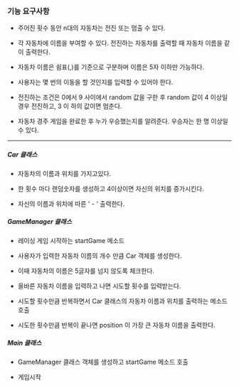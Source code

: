 ### 기능 요구사항

 - 주어진 횟수 동안 n대의 자동차는 전진 또는 멈출 수 있다.

 - 각 자동차에 이름을 부여할 수 있다. 전진하는 자동차를 출력할 때 자동차 이름을 같이 출력한다.
  
 - 자동차 이름은 쉼표(,)를 기준으로 구분하며 이름은 5자 이하만 가능하다.

 - 사용자는 몇 번의 이동을 할 것인지를 입력할 수 있어야 한다.

 - 전진하는 조건은 0에서 9 사이에서 random 값을 구한 후 random 값이 4 이상일 경우 전진하고, 3 이
하의 값이면 멈춘다.

 - 자동차 경주 게임을 완료한 후 누가 우승했는지를 알려준다. 우승자는 한 명 이상일 수 있다.
 
 - - -
 
##### Car 클래스

 - 자동차의 이름과 위치를 가지고있다.
 
 - 한 횟수 마다 랜덤숫자를 생성하고 4이상이면 자신의 위치를 증가시킨다.
 
 - 자신의 이름과 위치에 따른 ' - ' 출력한다.
 
 
##### GameManager 클래스

 - 레이싱 게임 시작하는 startGame 메소드

 - 사용자가 입력한 자동차 이름의 개수 만큼 Car 객체를 생성한다.
 
 - 이때 자동차의 이름은 5글자를 넘지 않도록 체크한다.
 
 - 올바른 자동차 이름을 입력하고 나면 시도할 횟수를 입력받는다. 
 
 - 시도할 횟수만큼 반복하면서 Car 클래스의 자동차 이름과 위치를 출력하는 메소드 호출
 
 - 시도한 횟수만큼 반복이 끝나면 position 이 가장 큰 자동차 이름을 출력한다.
 
 ##### Main 클래스
 
  - GameManager 클래스 객체를 생성하고 startGame 메소드 호출
  
  - 게임시작